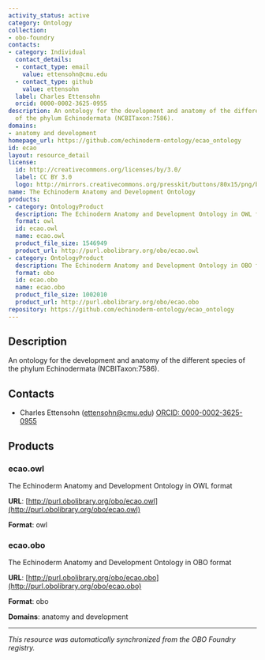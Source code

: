 ```yaml
---
activity_status: active
category: Ontology
collection:
- obo-foundry
contacts:
- category: Individual
  contact_details:
  - contact_type: email
    value: ettensohn@cmu.edu
  - contact_type: github
    value: ettensohn
  label: Charles Ettensohn
  orcid: 0000-0002-3625-0955
description: An ontology for the development and anatomy of the different species
  of the phylum Echinodermata (NCBITaxon:7586).
domains:
- anatomy and development
homepage_url: https://github.com/echinoderm-ontology/ecao_ontology
id: ecao
layout: resource_detail
license:
  id: http://creativecommons.org/licenses/by/3.0/
  label: CC BY 3.0
  logo: http://mirrors.creativecommons.org/presskit/buttons/80x15/png/by.png
name: The Echinoderm Anatomy and Development Ontology
products:
- category: OntologyProduct
  description: The Echinoderm Anatomy and Development Ontology in OWL format
  format: owl
  id: ecao.owl
  name: ecao.owl
  product_file_size: 1546949
  product_url: http://purl.obolibrary.org/obo/ecao.owl
- category: OntologyProduct
  description: The Echinoderm Anatomy and Development Ontology in OBO format
  format: obo
  id: ecao.obo
  name: ecao.obo
  product_file_size: 1002010
  product_url: http://purl.obolibrary.org/obo/ecao.obo
repository: https://github.com/echinoderm-ontology/ecao_ontology
---
```

## Description

An ontology for the development and anatomy of the different species of the phylum Echinodermata (NCBITaxon:7586).

## Contacts

- Charles Ettensohn (ettensohn@cmu.edu) [ORCID: 0000-0002-3625-0955](https://orcid.org/0000-0002-3625-0955)

## Products

### ecao.owl

The Echinoderm Anatomy and Development Ontology in OWL format

**URL**: [http://purl.obolibrary.org/obo/ecao.owl](http://purl.obolibrary.org/obo/ecao.owl)

**Format**: owl

### ecao.obo

The Echinoderm Anatomy and Development Ontology in OBO format

**URL**: [http://purl.obolibrary.org/obo/ecao.obo](http://purl.obolibrary.org/obo/ecao.obo)

**Format**: obo

**Domains**: anatomy and development

---

*This resource was automatically synchronized from the OBO Foundry registry.*